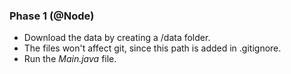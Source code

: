 ### Phase 1 (@Node)

- Download the data by creating a /data folder. 
- The files won't affect git, since this path is added in .gitignore.
- Run the _Main.java_ file. 
